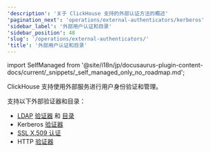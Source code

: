 ```yaml
---
'description': '关于 ClickHouse 支持的外部认证方法的概述'
'pagination_next': 'operations/external-authenticators/kerberos'
'sidebar_label': '外部用户认证和目录'
'sidebar_position': 48
'slug': '/operations/external-authenticators/'
'title': '外部用户认证和目录'
---
```


import SelfManaged from '@site/i18n/jp/docusaurus-plugin-content-docs/current/_snippets/_self_managed_only_no_roadmap.md';

<SelfManaged />

ClickHouse 支持使用外部服务进行用户身份验证和管理。

支持以下外部验证器和目录：

- [LDAP](/operations/external-authenticators/ldap#ldap-external-authenticator) [验证器](./ldap.md#ldap-external-authenticator) 和 [目录](./ldap.md#ldap-external-user-directory)
- Kerberos [验证器](/operations/external-authenticators/kerberos#kerberos-as-an-external-authenticator-for-existing-users)
- [SSL X.509 认证](/operations/external-authenticators/ssl-x509)
- HTTP [验证器](./http.md)
